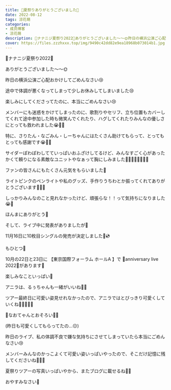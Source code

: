 ```yaml
---
title: 🐥夏祭りありがとうございました🍑
date: 2022-08-12
tags: 涼花萌
categories: 
- 成员博客
- 涼花萌
description: 🍉ナナニジ夏祭り2022🌻ありがとうございました〜〜🌞昨日の横浜公演ご心配おかけしてごめんなさい😢途中で体調が悪くなってしまって少しお休みしてしまいました😢...
cover: https://files.zzzhxxx.top/img/9490c42dd82e9ea18968b073014b1.jpg 
---
```






🍉ナナニジ夏祭り2022🌻

ありがとうございました〜〜🌞






昨日の横浜公演ご心配おかけしてごめんなさい😢



途中で体調が悪くなってしまって少しお休みしてしまいました😢




楽しみにしてくださってたのに、本当にごめんなさい😢





メンバーにも迷惑をかけてしまったのに、歌割りやセリフ、立ち位置もカバーしてくれて途中参加した時も微笑んでくれたり、ハグしてくれたりみんなの優しさにとっても救われました😭💓💓






特に、さりたん・なごみん・しーちゃんにはたくさん助けてもらって、とってもとっても感謝です😭💓💓




サイダーぽわぽわしてていっぱいおふざけしてるけど、みんなすごく心があったかくて頼りになる素敵なユニットやなぁって胸にしみました🥺💓💓💓🐨🐏🐹💓






ファンの皆さんにもたくさん元気をもらいました💓

ライトピンクのペンライトや私のグッズ、手作りうちわとか振ってくれてありがとうございます🥺💓💓

しっかりみんなのこと見れなかったけど、頑張らな！！って気持ちになりました😭💓

ほんまにありがとう💓







そして、ライブ中に発表がありましたが🌼


11月16日に10枚目シングルの発売が決定しました📀💿



もひとつ🌸


10月の22日と23日に
【東京国際フォーラム ホールA 】で
🎉anniversary live 2022🎈があります🥰



楽しみなこといっぱい🥰


アニラは、るぅちゃんも一緒がいいね🌝💓






ツアー最終日に可愛い姿見せれなかったので、アニラではとびっきり可愛くしていくね🧚🏻‍♀️💓💓









🎀なおてゃんとおそろい🍡🍡


(昨日も可愛くしてもらってたの…😔)













昨日のライブ、私の体調不良で嫌な気持ちにさせてしまっていたら本当にごめんなさい😢



メンバーみんなのかっこよくて可愛い姿いっぱいやったので、そこだけ記憶に残してくださいね🧚🏻‍♀️






夏祭りツアーの写真いっぱいやから、またブログに載せるね📸💓




おやすみなさい🌝



